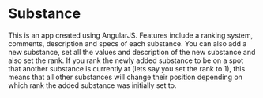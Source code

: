 # Substance

This is an app created using AngularJS. Features include a ranking system, comments, description and specs of each substance. You can also add a new substance, set all the values and description of the new substance and also set the rank. If you rank the newly added substance to be on a spot that another substance is currently at (lets say you set the rank to 1), this means that all other substances will change their position depending on which rank the added substance was initially set to. 
